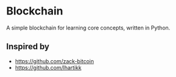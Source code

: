 # Blockchain

A simple blockchain for learning core concepts, written in Python.

## Inspired by
* https://github.com/zack-bitcoin
* https://github.com/lhartikk

